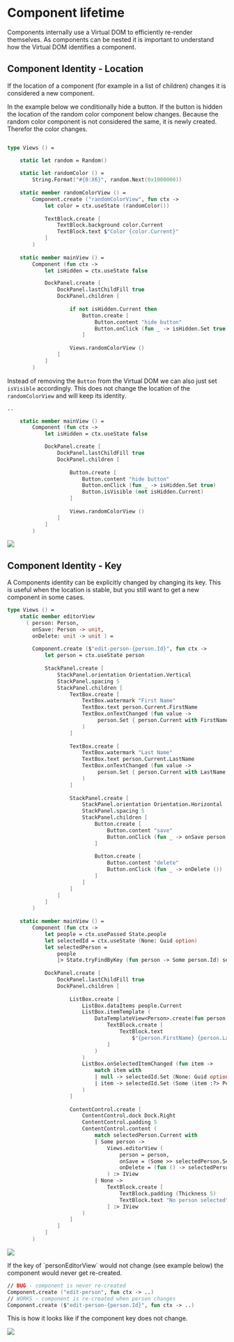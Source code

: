 # Component lifetime

Components internally use a Virtual DOM to efficiently re-render themselves. As components can be nested it is important to understand how the Virtual DOM identifies a component.&#x20;

## Component Identity - Location

If the location of a component (for example in a list of children) changes it is considered a new component.&#x20;

In the example below we conditionally hide a button. If the button is hidden the location of the random color component below changes. Because the random color component is not considered the same, it is newly created. Therefor the color changes.&#x20;

<div align="center">

<img src="../.gitbook/assets/CleanShot 2022-03-26 at 18.16.03.gif" alt="">

</div>

```fsharp
type Views () =

    static let random = Random()
    
    static let randomColor () =
        String.Format("#{0:X6}", random.Next(0x1000000))
    
    static member randomColorView () =
        Component.create ("randomColorView", fun ctx ->
            let color = ctx.useState (randomColor())
            
            TextBlock.create [
                TextBlock.background color.Current
                TextBlock.text $"Color {color.Current}"
            ]
        )
        
    static member mainView () =
        Component (fun ctx ->
            let isHidden = ctx.useState false

            DockPanel.create [
                DockPanel.lastChildFill true
                DockPanel.children [
                    
                    if not isHidden.Current then
                        Button.create [
                            Button.content "hide button"
                            Button.onClick (fun _ -> isHidden.Set true)
                        ]
                    
                    Views.randomColorView ()
                ]
            ]
        )
```

Instead of removing the `Button` from the Virtual DOM we can also just set `isVisible` accordingly. This does not change the location of the `randomColorView` and will keep its identity.

```fsharp
..    

    static member mainView () =
        Component (fun ctx ->
            let isHidden = ctx.useState false

            DockPanel.create [
                DockPanel.lastChildFill true
                DockPanel.children [
                    
                    Button.create [
                        Button.content "hide button"
                        Button.onClick (fun _ -> isHidden.Set true)
                        Button.isVisible (not isHidden.Current)
                    ]
                    
                    Views.randomColorView ()
                ]
            ]
        )
```

![](<../.gitbook/assets/CleanShot 2022-03-26 at 18.27.40.gif>)

## Component Identity - Key

A Components identity can be explicitly changed by changing its key. This is useful when the location is stable, but you still want to get a new component in some cases.&#x20;

```fsharp
type Views () =
    static member editorView 
      ( person: Person, 
        onSave: Person -> unit, 
        onDelete: unit -> unit ) =
        
        Component.create ($"edit-person-{person.Id}", fun ctx ->
            let person = ctx.useState person
            
            StackPanel.create [
                StackPanel.orientation Orientation.Vertical
                StackPanel.spacing 5
                StackPanel.children [
                    TextBox.create [
                        TextBox.watermark "First Name"
                        TextBox.text person.Current.FirstName
                        TextBox.onTextChanged (fun value ->
                             person.Set { person.Current with FirstName = value }
                        )
                    ]
                    
                    TextBox.create [
                        TextBox.watermark "Last Name"
                        TextBox.text person.Current.LastName
                        TextBox.onTextChanged (fun value ->
                             person.Set { person.Current with LastName = value }
                        )
                    ]
                    
                    StackPanel.create [
                        StackPanel.orientation Orientation.Horizontal
                        StackPanel.spacing 5
                        StackPanel.children [
                            Button.create [
                                Button.content "save"
                                Button.onClick (fun _ -> onSave person.Current)
                            ]
                            
                            Button.create [
                                Button.content "delete"
                                Button.onClick (fun _ -> onDelete ())
                            ]                            
                        ]
                    ]
                ]
            ]
        )
         
    static member mainView () =
        Component (fun ctx ->
            let people = ctx.usePassed State.people
            let selectedId = ctx.useState (None: Guid option)
            let selectedPerson =
                people
                |> State.tryFindByKey (fun person -> Some person.Id) selectedId
            
            DockPanel.create [
                DockPanel.lastChildFill true
                DockPanel.children [
                    
                    ListBox.create [
                        ListBox.dataItems people.Current
                        ListBox.itemTemplate (
                            DataTemplateView<Person>.create(fun person -> 
                                TextBlock.create [
                                    TextBlock.text 
                                        $"{person.FirstName} {person.LastName}"
                                ]
                            )
                        )
                        ListBox.onSelectedItemChanged (fun item ->
                            match item with
                            | null -> selectedId.Set (None: Guid option)
                            | item -> selectedId.Set (Some (item :?> Person).Id) 
                        )
                    ]
                    
                    ContentControl.create [
                        ContentControl.dock Dock.Right
                        ContentControl.padding 5
                        ContentControl.content (
                            match selectedPerson.Current with
                            | Some person ->
                                Views.editorView (
                                    person = person,
                                    onSave = (Some >> selectedPerson.Set),
                                    onDelete = (fun () -> selectedPerson.Set None)
                                ) :> IView
                            | None ->
                                TextBlock.create [
                                    TextBlock.padding (Thickness 5)
                                    TextBlock.text "No person selected"
                                ] :> IView
                        )
                    ]
                ]
            ]
        )
```

![](<../.gitbook/assets/CleanShot 2022-03-26 at 22.26.20.gif>)

If the key of \`personEditorView\` would not change (see example below) the component would never get re-created.

```fsharp
// BUG - component is never re-created
Component.create ("edit-person", fun ctx -> ..)
// WORKS - component is re-created when person changes
Component.create ($"edit-person-{person.Id}", fun ctx -> ..)
```

This is how it looks like if the component key does not change.&#x20;

![](<../.gitbook/assets/CleanShot 2022-03-26 at 22.31.45.gif>)
